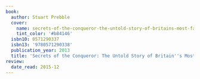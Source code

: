 ```yaml
---
book:
  author: Stuart Prebble
  cover:
    name: secrets-of-the-conqueror-the-untold-story-of-britains-most-famous-submarine.jpg
    tint_color: '#b84146'
  isbn10: 0571290337
  isbn13: '9780571290338'
  publication_year: 2013
  title: 'Secrets of the Conqueror: The Untold Story of Britain''s Most Famous Submarine'
review:
  date_read: 2015-12
---
```

